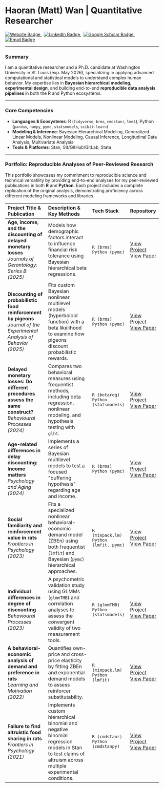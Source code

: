 # Haoran (Matt) Wan | Quantitative Researcher

<p align="left">
  <a href="https://haoranwan.com/" target="_blank">
    <img src="https://img.shields.io/badge/Website-%23323330?style=for-the-badge" alt="Website Badge"/>
  </a>
  &nbsp;
  <a href="https://www.linkedin.com/in/matt-haoran-wan/" target="_blank">
    <img src="https://img.shields.io/badge/LinkedIn-0077B5?style=for-the-badge&logo=linkedin&logoColor=white" alt="LinkedIn Badge"/>
  </a>
  &nbsp;
  <a href="https://scholar.google.com/citations?user=wOmVqukAAAAJ&hl=en" target="_blank">
    <img src="https://img.shields.io/badge/Google Scholar-4285F4?style=for-the-badge&logo=google-scholar&logoColor=white" alt="Google Scholar Badge"/>
  </a>
  &nbsp;
  <a href="mailto:haoran.w@wustl.edu">
    <img src="https://img.shields.io/badge/Email-D14836?style=for-the-badge&logo=gmail&logoColor=white" alt="Email Badge"/>
  </a>
</p>

---

### Summary

I am a quantitative researcher and a Ph.D. candidate at Washington University in St. Louis (exp. May 2026), specializing in applying advanced computational and statistical models to understand complex human behavior. My expertise lies in **Bayesian hierarchical modeling**, **experimental design**, and building end-to-end **reproducible data analysis pipelines** in both the R and Python ecosystems.

---

### Core Competencies

* **Languages & Ecosystems**: R (`tidyverse`, `brms`, `cmdstanr`, `lme4`), Python (`pandas`, `numpy`, `pymc`, `statsmodels`, `scikit-learn`)
* **Modeling & Inference**: Bayesian Hierarchical Modeling, Generalized Linear Models, Nonlinear Modeling, Causal Inference, Longitudinal Data Analysis, Multivariate Analysis
* **Tools & Platforms**: Stan, Git/GitHub/GitLab, Stata

---

### Portfolio: Reproducible Analyses of Peer-Reviewed Research

This portfolio showcases my commitment to reproducible science and technical versatility by providing end-to-end analyses for my peer-reviewed publications in both **R** and **Python**. Each project includes a complete replication of the original analysis, demonstrating proficiency across different modeling frameworks and libraries.

| Project Title & Publication | Description & Key Methods | Tech Stack | Repository |
|:---|:---|:---|:---|
| **Age, income, and the discounting of delayed monetary losses** <br/> *Journals of Gerontology: Series B (2025)* | Models how demographic factors interact to influence financial risk tolerance using Bayesian hierarchical beta regressions. | `R (brms)` `Python (pymc)` | [View Project](https://github.com/haoranmattwan/Age-Income-Loss-Discounting-2025) [View Paper](https://doi.org/10.1093/geronb/gbaf162) |
| **Discounting of probabilistic food reinforcement by pigeons** <br/> *Journal of the Experimental Analysis of Behavior (2025)* | Fits custom Bayesian nonlinear multilevel models (hyperboloid function) with a beta likelihood to examine how pigeons discount probabilistic rewards. | `R (brms)` `Python (pymc)` | [View Project](https://github.com/haoranmattwan/Pigeon-Probability-Discounting-2025) [View Paper](https://doi.org/10.1002/jeab.70042) |
| **Delayed monetary losses: Do different procedures assess the same construct?** <br/> *Behavioural Processes (2024)* | Compares two behavioral measures using frequentist methods, including beta regression, nonlinear modeling, and hypothesis testing with `glht`. | `R (betareg)` `Python (statsmodels)` | [View Project](https://github.com/haoranmattwan/discounting-delayed-losses-procedure-comparison-2024) [View Paper](https://doi.org/10.1016/j.beproc.2024.105101) |
| **Age-related differences in delay discounting: Income matters** <br/> *Psychology and Aging (2024)* | Implements a series of Bayesian multilevel models to test a focused "buffering hypothesis" regarding age and income. | `R (brms)` `Python (pymc)` | [View Project](https://github.com/haoranmattwan/age-income-discounting-2024) [View Paper](https://psycnet.apa.org/doi/10.1037/pag0000818) |
| **Social familiarity and reinforcement value in rats** <br/> *Frontiers in Psychology (2023)* | Fits a specialized nonlinear behavioral-economic demand model (ZBEn) using both frequentist (`lmfit`) and Bayesian (`pymc`) hierarchical approaches. | `R (minpack.lm)` `Python (lmfit, pymc)` | [View Project](https://github.com/haoranmattwan/demand-analysis-social-familiarity-2023) [View Paper](https://doi.org/10.3389/fpsyg.2023.1158365) |
| **Individual differences in degree of discounting** <br/> *Behavioural Processes (2023)* | A psychometric validation study using GLMMs (`glmmTMB`) and correlation analyses to assess the convergent validity of two measurement tools. | `R (glmmTMB)` `Python (statsmodels)` | [View Project](https://github.com/haoranmattwan/discounting-delayed-gains-procedure-comparison-2023) [View Paper](https://doi.org/10.1016/j.beproc.2023.104864) |
| **A behavioral-economic analysis of demand and preference in rats** <br/> *Learning and Motivation (2022)* | Quantifies own-price and cross-price elasticity by fitting ZBEn and exponential demand models to assess reinforcer substitutability. | `R (minpack.lm)` `Python (lmfit)` | [View Project](https://github.com/haoranmattwan/behavioral-economic-demand-analysis-2022) [View Paper](https://doi.org/10.1016/j.lmot.2021.101780) |
| **Failure to find altruistic food sharing in rats** <br/> *Frontiers in Psychology (2021)* | Implements custom hierarchical binomial and negative binomial regression models in Stan to test claims of altruism across multiple experimental conditions. | `R (cmdstanr)` `Python (cmdstanpy)` | [View Project](https://github.com/haoranmattwan/altruistic-behavior-rats-2021) [View Paper](https://doi.org/10.3389/fpsyg.2021.696025) |
